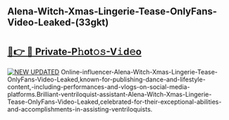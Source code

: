 ## Alena-Witch-Xmas-Lingerie-Tease-OnlyFans-Video-Leaked-(33gkt)


# <h2><a href="https://mediaupload.pro?-19M">🔗👉 🔴 Private-P𝚑ot𝚘𝚜-V𝚒d𝚎o</a></h2>

[![NEW UPDATED](https://i.imgur.com/0qMVB7G.gif)](https://mediaupload.pro?-19M)
Online-influencer-Alena-Witch-Xmas-Lingerie-Tease-OnlyFans-Video-Leaked,known-for-publishing-dance-and-lifestyle-content,-including-performances-and-vlogs-on-social-media-platforms.Brilliant-ventriloquist-assistant-Alena-Witch-Xmas-Lingerie-Tease-OnlyFans-Video-Leaked,celebrated-for-their-exceptional-abilities-and-accomplishments-in-assisting-ventriloquists.  